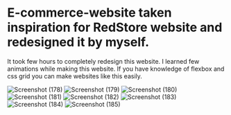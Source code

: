 # E-commerce-website taken inspiration for RedStore website and redesigned it by myself.

It took few hours to completely redesign this website.
I learned few animations while making this website.
If you have knowledge of flexbox and css grid you can make websites like this easily.

![Screenshot (178)](https://github.com/RishabhRaj240/E-commerce-website/assets/155876855/e5e1f85c-1fe5-487a-9e84-2e538fd9c51e)
![Screenshot (179)](https://github.com/RishabhRaj240/E-commerce-website/assets/155876855/589cc35b-0101-4d9c-89d3-53a2eec5818b)
![Screenshot (180)](https://github.com/RishabhRaj240/E-commerce-website/assets/155876855/4dbd9be1-cd9a-489f-a665-0ab372d2e793)
![Screenshot (181)](https://github.com/RishabhRaj240/E-commerce-website/assets/155876855/7e0a1198-e38a-4ccd-992a-7f9077be347c)
![Screenshot (182)](https://github.com/RishabhRaj240/E-commerce-website/assets/155876855/aa76ac4c-e311-4989-91df-1f58256289de)
![Screenshot (183)](https://github.com/RishabhRaj240/E-commerce-website/assets/155876855/55c02ce9-eccf-40e8-8515-352c97e0d2fc)
![Screenshot (184)](https://github.com/RishabhRaj240/E-commerce-website/assets/155876855/26f5e9d5-7127-4713-bc0d-03910eccba8a)
![Screenshot (185)](https://github.com/RishabhRaj240/E-commerce-website/assets/155876855/282751b8-edf6-438a-9269-eda0f766092a)
